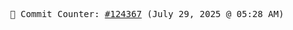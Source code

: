 <p align="center">
    <samp>
        📮 Commit Counter: <a href="https://github.com/Javascript-void0/Javascript-void0/commits/main">#124367</a> (July 29, 2025 @ 05:28 AM)
    </samp>
</p>